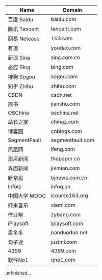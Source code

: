Name | Domain
---- | ------
百度 Baidu | baidu.com
腾讯 Tencent | tencent.com
网易 Netease | 163.com
有道 | youdao.com
新浪 Sina | sina.com.cn
必应 Bing | bing.com
搜狗 Sogou | sogou.com
知乎 Zhihu | zhihu.com
CSDN | csdn.net
简书 | jianshu.com
OSChina | oschina.net
站长之家 | chinaz.com
博客园 | cnblogs.com
SegmentFault | segmentfault.com
凤凰网 | ifeng.com
澎湃新闻 | thepaper.cn
界面新闻 | jiemian.com
新京报 | bjnews.com.cn
InfoQ | infoq.cn
中国大学 MOOC | icourse163.org
虾米音乐 | xiami.com
作业帮 | zybang.com
iPlaysoft | iplaysoft.com
盘多多 | panduoduo.net
句子迷 | juzimi.com
4399 | 4399.com
软件No1 | rjno1.com

unfinished...
